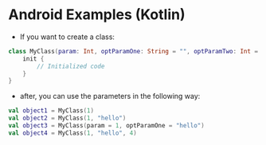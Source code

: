 # Android Examples (Kotlin)

- If you want to create a class:

```kotlin
class MyClass(param: Int, optParamOne: String = "", optParamTwo: Int = 2) {
    init {
        // Initialized code
    }
}
```

- after, you can use the parameters in the following way:
```kotlin
val object1 = MyClass(1)
val object2 = MyClass(1, "hello")
val object3 = MyClass(param = 1, optParamOne = "hello")
val object4 = MyClass(1, "hello", 4)
```